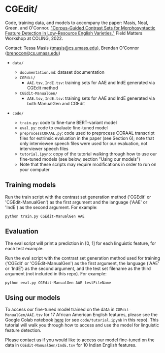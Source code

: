 # CGEdit/

Code, training data, and models to accompany the paper: Masis, Neal, Green, and O'Connor. ["Corpus-Guided Contrast Sets for Morphosyntactic Feature Detection in Low-Resource English Varieties."](https://aclanthology.org/2022.fieldmatters-1.2/) Field Matters Workshop at COLING, 2022.

Contact: Tessa Masis (tmasis@cs.umass.edu), Brendan O'Connor (brenocon@cs.umass.edu)
  
  
- `data/`
  - `documentation.md`: dataset documentation 
  - `CGEdit/`
    - `AAE.tsv`, `IndE.tsv`: training sets for AAE and IndE generated via CGEdit method
  - `CGEdit-ManualGen/`
    - `AAE.tsv`, `IndE.tsv`: training sets for AAE and IndE generated via both ManualGen and CGEdit
  
- `code/`
  - `train.py`: code to fine-tune BERT-variant model
  - `eval.py`: code to evaluate fine-tuned model
  - `preprocessCORAAL.py`: code used to preprocess CORAAL transcript files for extrinsic evaluation in the paper (see Section 6); note that only interviewee speech files were used for our evaluation, not interviewer speech files
  - `tutorial.ipynb`: copy of the tutorial walking through how to use our fine-tuned models (see below, section "Using our models")
  - Note that these scripts may require modifications in order to run on your computer
  
  
## Training models

Run the train script with the contrast set generation method ('CGEdit' or 'CGEdit-ManualGen') as the first argument and the language ('AAE' or 'IndE') as the second argument. For example: 
  
    python train.py CGEdit-ManualGen AAE 


## Evaluation

The eval script will print a prediction in [0, 1] for each linguistic feature, for each test example.

Run the eval script with the contrast set generation method used for training ('CGEdit' or 'CGEdit-ManualGen') as the first argument, the language ('AAE' or 'IndE') as the second argument, and the test set filename as the third argument (not included in this repo). For example:

    python eval.py CGEdit-ManualGen AAE testFileName


## Using our models

To access our fine-tuned model trained on the data in `CGEdit-ManualGen/AAE.tsv` for 17 African American English features, please see the Google Colab notebook [here](https://colab.research.google.com/drive/15WVU8dH90Caj5W5RaxDg_vabMfTNzjxV?usp=sharing) (or see `code/tutorial.ipynb` in this repo). This tutorial will walk you through how to access and use the model for linguistic feature detection. 

Please contact us if you would like to access our model fine-tuned on the data in `CGEdit-ManualGen/IndE.tsv` for 10 Indian English features. 
